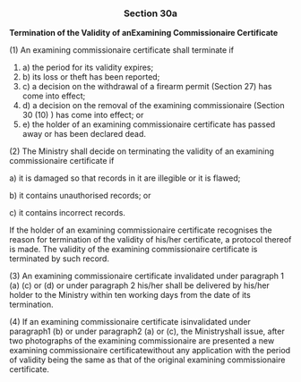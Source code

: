 ### <a name="section_30a"></a><p align="center">Section 30a</p>

**Termination of the Validity of anExamining Commissionaire Certificate**

 (1) An examining commissionaire certificate shall terminate if

1. a) the period for its validity expires;
2. b) its loss or theft has been reported;
3. c) a decision on the withdrawal of a firearm permit (Section 27) has come into effect;
4. d) a decision on the removal of the examining commissionaire (Section 30 (10) ) has come into effect; or
5. e) the holder of an examining commissionaire certificate has passed away or has been declared dead.

(2) The Ministry shall decide on terminating the validity of an examining commissionaire certificate if

a) it is damaged so that records in it are illegible or it is flawed;

b) it contains unauthorised records; or

c) it contains incorrect records.

If the holder of an examining commissionaire certificate recognises the reason for termination of the validity of his/her certificate, a protocol thereof is made. The validity of the examining commissionaire certificate is terminated by such record.

(3) An examining commissionaire certificate invalidated under paragraph 1 (a) (c) or (d) or under paragraph 2 his/her shall be delivered by his/her holder to the Ministry within ten working days from the date of its termination.

(4) If an examining commissionaire certificate isinvalidated under paragraph1 (b) or under paragraph2 (a) or (c), the Ministryshall issue, after two photographs of the examining commissionaire are presented a new examining commissionaire certificatewithout any application with the period of validity being the same as that of the original examining commissionaire certificate.

